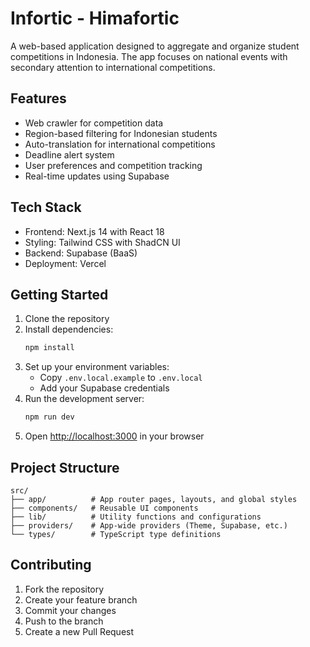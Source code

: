 # Infortic - Himafortic

A web-based application designed to aggregate and organize student competitions in Indonesia. The app focuses on national events with secondary attention to international competitions.

## Features

- Web crawler for competition data
- Region-based filtering for Indonesian students
- Auto-translation for international competitions
- Deadline alert system
- User preferences and competition tracking
- Real-time updates using Supabase

## Tech Stack

- Frontend: Next.js 14 with React 18
- Styling: Tailwind CSS with ShadCN UI
- Backend: Supabase (BaaS)
- Deployment: Vercel

## Getting Started

1. Clone the repository
2. Install dependencies:
   ```bash
   npm install
   ```
3. Set up your environment variables:
   - Copy `.env.local.example` to `.env.local`
   - Add your Supabase credentials
4. Run the development server:
   ```bash
   npm run dev
   ```
5. Open [http://localhost:3000](http://localhost:3000) in your browser

## Project Structure

```
src/
├── app/          # App router pages, layouts, and global styles
├── components/   # Reusable UI components
├── lib/          # Utility functions and configurations
├── providers/    # App-wide providers (Theme, Supabase, etc.)
└── types/        # TypeScript type definitions
```

## Contributing

1. Fork the repository
2. Create your feature branch
3. Commit your changes
4. Push to the branch
5. Create a new Pull Request
